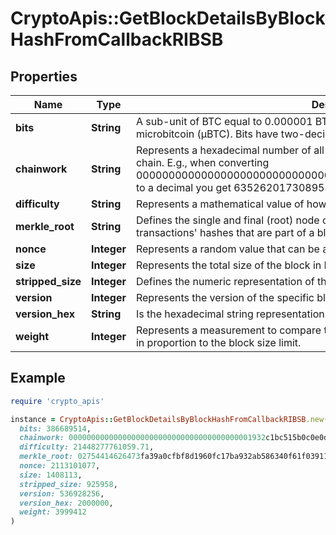 # CryptoApis::GetBlockDetailsByBlockHashFromCallbackRIBSB

## Properties

| Name | Type | Description | Notes |
| ---- | ---- | ----------- | ----- |
| **bits** | **String** | A sub-unit of BTC equal to 0.000001 BTC, or 100 Satoshi, and is the same as microbitcoin (μBTC). Bits have two-decimal precision. |  |
| **chainwork** | **String** | Represents a hexadecimal number of all the hashes necessary to produce the current chain. E.g., when converting 0000000000000000000000000000000000000000000086859f7a841475b236fd to a decimal you get 635262017308958427068157 hashes, or 635262 exahashes. |  |
| **difficulty** | **String** | Represents a mathematical value of how hard it is to find a valid hash for this block. |  |
| **merkle_root** | **String** | Defines the single and final (root) node of a Merkle tree. It is the combined hash of all transactions&#39; hashes that are part of a blockchain block. |  |
| **nonce** | **Integer** | Represents a random value that can be adjusted to satisfy the proof of work |  |
| **size** | **Integer** | Represents the total size of the block in Bytes. |  |
| **stripped_size** | **Integer** | Defines the numeric representation of the block size excluding the witness data. |  |
| **version** | **Integer** | Represents the version of the specific block on the blockchain. |  |
| **version_hex** | **String** | Is the hexadecimal string representation of the block&#39;s version. |  |
| **weight** | **Integer** | Represents a measurement to compare the size of different transactions to each other in proportion to the block size limit. |  |

## Example

```ruby
require 'crypto_apis'

instance = CryptoApis::GetBlockDetailsByBlockHashFromCallbackRIBSB.new(
  bits: 386689514,
  chainwork: 00000000000000000000000000000000000000001932c1bc515b0c0e0dee2040,
  difficulty: 21448277761059.71,
  merkle_root: 02754414626473fa39a0cfbf8d1960fc17ba932ab586340f61f039114053e851,
  nonce: 2113101077,
  size: 1408113,
  stripped_size: 925958,
  version: 536928256,
  version_hex: 2000000,
  weight: 3999412
)
```

